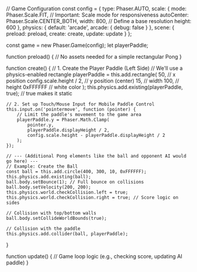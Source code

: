 // Game Configuration
const config = {
    type: Phaser.AUTO,
    scale: {
        mode: Phaser.Scale.FIT, // Important: Scale mode for responsiveness
        autoCenter: Phaser.Scale.CENTER_BOTH,
        width: 800, // Define a base resolution 
        height: 600
    },
    physics: {
        default: 'arcade',
        arcade: {
            debug: false
        }
    },
    scene: {
        preload: preload,
        create: create,
        update: update
    }
};

const game = new Phaser.Game(config);
let playerPaddle;

function preload() {
    // No assets needed for a simple rectangular Pong
}

function create() {
    // 1. Create the Player Paddle (Left Side)
    // We'll use a physics-enabled rectangle
    playerPaddle = this.add.rectangle(
        50, // x position
        config.scale.height / 2, // y position (center)
        15, // width
        100, // height
        0xFFFFFF // white color
    );
    this.physics.add.existing(playerPaddle, true); // true makes it static

    // 2. Set up Touch/Mouse Input for Mobile Paddle Control
    this.input.on('pointermove', function (pointer) {
        // Limit the paddle's movement to the game area
        playerPaddle.y = Phaser.Math.Clamp(
            pointer.y, 
            playerPaddle.displayHeight / 2, 
            config.scale.height - playerPaddle.displayHeight / 2
        );
    });

    // --- (Additional Pong elements like the ball and opponent AI would go here) ---
    // Example: Create the Ball
    const ball = this.add.circle(400, 300, 10, 0xFFFFFF);
    this.physics.add.existing(ball);
    ball.body.setBounce(1); // Full bounce on collisions
    ball.body.setVelocity(200, 200);
    this.physics.world.checkCollision.left = true;
    this.physics.world.checkCollision.right = true; // Score logic on sides

    // Collision with top/bottom walls
    ball.body.setCollideWorldBounds(true); 

    // Collision with the paddle
    this.physics.add.collider(ball, playerPaddle);
}

function update() {
    // Game loop logic (e.g., checking score, updating AI paddle)
}

